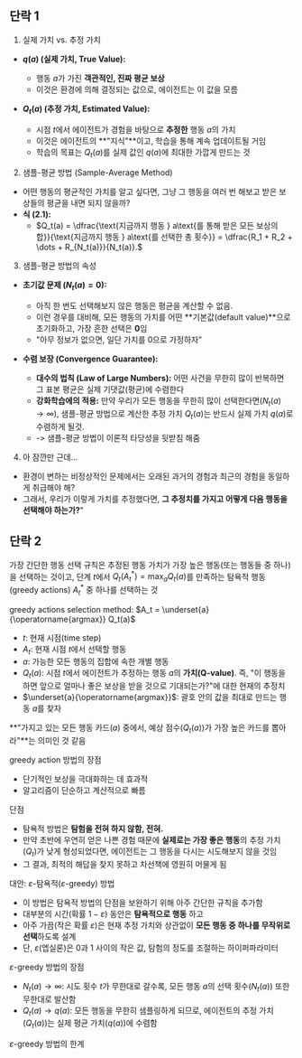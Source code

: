 단락 1
----
1. 실제 가치 vs. 추정 가치

*   **$q(a)$ (실제 가치, True Value):**
    *   행동 $a$가 가진 **객관적인, 진짜 평균 보상**
    *   이것은 환경에 의해 결정되는 값으로, 에이전트는 이 값을 모름

*   **$Q_t(a)$ (추정 가치, Estimated Value):**
    *   시점 $t$에서 에이전트가 경험을 바탕으로 **추정한** 행동 $a$의 가치
    *   이것은 에이전트의 **"지식"**이고, 학습을 통해 계속 업데이트될 거임
    *   학습의 목표는 $Q_t(a)$를 실제 값인 $q(a)$에 최대한 가깝게 만드는 것

2. 샘플-평균 방법 (Sample-Average Method)

*   어떤 행동의 평균적인 가치를 알고 싶다면, 그냥 그 행동을 여러 번 해보고 받은 보상들의 평균을 내면 되지 않을까?
*   **식 (2.1):**
    *   $Q_t(a) = \dfrac{\text{지금까지 행동 } a\text{를 통해 받은 모든 보상의 합}}{\text{지금까지 행동 } a\text{를 선택한 총 횟수}} =  \dfrac{R_1 + R_2 + \dots + R_{N_t(a)}}{N_t(a)}.$

3. 샘플-평균 방법의 속성

*   **초기값 문제 ($N_t(a)=0$):**
    *   아직 한 번도 선택해보지 않은 행동은 평균을 계산할 수 없음.
    *   이런 경우를 대비해, 모든 행동의 가치를 어떤 **기본값(default value)**으로 초기화하고, 가장 흔한 선택은 **0**임
    *   "아무 정보가 없으면, 일단 가치를 0으로 가정하자"

*   **수렴 보장 (Convergence Guarantee):**
    *   **대수의 법칙 (Law of Large Numbers):** 어떤 사건을 무한히 많이 반복하면 그 표본 평균은 실제 기댓값(평균)에 수렴한다
    *   **강화학습에의 적용:** 만약 우리가 모든 행동을 무한히 많이 선택한다면($N_t(a) \to \infty$), 샘플-평균 방법으로 계산한 추정 가치 $Q_t(a)$는 반드시 실제 가치 $q(a)$로 수렴하게 될것.
    *   -> 샘플-평균 방법이 이론적 타당성을 뒷받침 해줌

4. 아 잠깐만 근데...
*   환경이 변하는 비정상적인 문제에서는 오래된 과거의 경험과 최근의 경험을 동일하게 취급해야 해?
*   그래서, 우리가 이렇게 가치를 추정했다면, **그 추정치를 가지고 어떻게 다음 행동을 선택해야 하는가?**"

단락 2
----
가장 간단한 행동 선택 규칙은 추정된 행동 가치가 가장 높은 행동(또는 행동들 중 하나)을 선택하는 것이고,
단계 $t$에서 $Q_t(A_t^*) = \max_a Q_t(a)$를 만족하는 탐욕적 행동(greedy actions) $A_t^*$ 중 하나를 선택하는 것


greedy actions selection method: $A_t = \underset{a}{\operatorname{argmax}} Q_t(a)$

*   $t$: 현재 시점(time step)
*   $A_t$: 현재 시점 $t$에서 선택할 행동
*   $a$: 가능한 모든 행동의 집합에 속한 개별 행동
*   $Q_t(a)$: 시점 $t$에서 에이전트가 추정하는 행동 $a$의 **가치(Q-value)**. 즉, "이 행동을 하면 앞으로 얼마나 좋은 보상을 받을 것으로 기대되는가?"에 대한 현재의 추정치
*   $\underset{a}{\operatorname{argmax}}$: 괄호 안의 값을 최대로 만드는 행동 $a$를 찾자

**"가지고 있는 모든 행동 카드($a$) 중에서, 예상 점수($Q_t(a)$)가 가장 높은 카드를 뽑아라"**는 의미인 것 같음

greedy action 방법의 장점
*   단기적인 보상을 극대화하는 데 효과적
*   알고리즘이 단순하고 계산적으로 빠름

단점
*   탐욕적 방법은 **탐험을 전혀 하지 않함, 전혀.**
*   만약 초반에 우연히 얻은 나쁜 경험 때문에 **실제로는 가장 좋은 행동**의 추정 가치($Q_t$)가 낮게 형성되었다면, 에이전트는 그 행동을 다시는 시도해보지 않을 것임
*   그 결과, 최적의 해답을 찾지 못하고 차선책에 영원히 머물게 됨

대안: $\varepsilon$-탐욕적($\varepsilon$-greedy) 방법
*   이 방법은 탐욕적 방법의 단점을 보완하기 위해 아주 간단한 규칙을 추가함
*   대부분의 시간(확률 $1-\varepsilon$) 동안은 **탐욕적으로 행동** 하고
*   아주 가끔(작은 확률 $\varepsilon$)은 현재 추정 가치와 상관없이 **모든 행동 중 하나를 무작위로 선택**하도록 설계
*   단, $\varepsilon$(엡실론)은 0과 1 사이의 작은 값, 탐험의 정도를 조절하는 하이퍼파라미터

$\varepsilon$-greedy 방법의 장점
*   $N_t(a) \to \infty$: 시도 횟수 $t$가 무한대로 갈수록, 모든 행동 $a$의 선택 횟수($N_t(a)$) 또한 무한대로 발산함
*   $Q_t(a) \to q(a)$: 모든 행동을 무한히 샘플링하게 되므로, 에이전트의 추정 가치($Q_t(a)$)는 실제 평균 가치($q(a)$)에 수렴함

$\varepsilon$-greedy 방법의 한계
